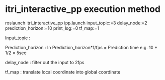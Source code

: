 # itri_interactive_pp execution method
roslaunch itri_interactive_pp ipp.launch input_topic:=3 delay_node:=2 prediction_horizon:=10 print_log:=0 tf_map:=1 

Input_topic : 
  <!-- 1: /Tracking2D/front_bottom_60 -->
  <!-- 2: /PathPredictionOutput -->
  <!-- 3: /Tracking3D -->
Prediction_horizon : 
  In Prediction_horizon*1/fps = Prediction time
  e.g. 10 * 1/2 = 5sec

delay_node :
  filter out the input to 2fps

tf_map :
  translate local coordinate into global coordinate

